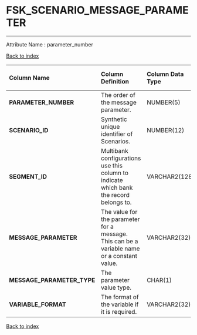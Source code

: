# FSK_SCENARIO_MESSAGE_PARAMETER

---

Attribute Name :   parameter_number

[Back to index](./index.md)

| Column Name                | Column Definition                                                                           | Column Data Type   | Column Null Option   | PK   | FK   |
|:---------------------------|:--------------------------------------------------------------------------------------------|:-------------------|:---------------------|:-----|:-----|
| **PARAMETER_NUMBER**       | The order of the message parameter.                                                         | NUMBER(5)          | Not Null             | Yes  | No   |
| **SCENARIO_ID**            | Synthetic unique identifier of Scenarios.                                                   | NUMBER(12)         | Not Null             | No   | Yes  |
| **SEGMENT_ID**             | Multibank configurations use this column to indicate which bank the record belongs to.      | VARCHAR2(128)      | Not Null             | No   | Yes  |
| **MESSAGE_PARAMETER**      | The value for the parameter for a message. This can be a variable name or a constant value. | VARCHAR2(32)       | Not Null             | No   | No   |
| **MESSAGE_PARAMETER_TYPE** | The parameter value type.                                                                   | CHAR(1)            | Not Null             | No   | No   |
| **VARIABLE_FORMAT**        | The format of the variable if it is required.                                               | VARCHAR2(32)       | Null                 | No   | No   |

[Back to index](./index.md)